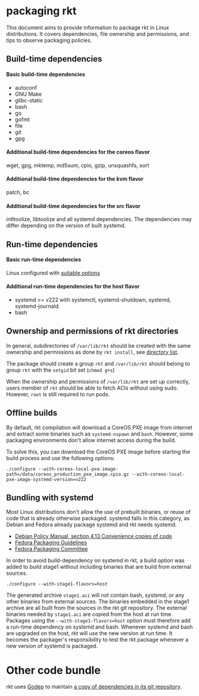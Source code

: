 # packaging rkt

This document aims to provide information to package rkt in Linux distributions.
It covers dependencies, file ownership and permissions, and tips to observe packaging policies.

## Build-time dependencies

#### Basic build-time dependencies

- autoconf
- GNU Make
- glibc-static
- bash
- go
- gofmt
- file
- git
- gpg

#### Additional build-time dependencies for the coreos flavor

wget, gpg, mktemp, md5sum, cpio, gzip, unsquashfs, sort

#### Additional build-time dependencies for the kvm flavor

patch, bc

#### Additional build-time dependencies for the src flavor

intltoolize, libtoolize and all systemd dependencies.
The dependencies may differ depending on the version of built systemd.

## Run-time dependencies

#### Basic run-time dependencies

Linux configured with [suitable options](Documentation/hacking.md#run-time-requirements)

#### Additional run-time dependencies for the host flavor

- systemd >= v222 with systemctl, systemd-shutdown, systemd, systemd-journald.
- bash

## Ownership and permissions of rkt directories

In general, subdirectories of `/var/lib/rkt` should be created with the same ownership and permissions as done by `rkt install`, see [directory list](https://github.com/coreos/rkt/blob/master/rkt/install.go#L44).

The package should create a group `rkt` and `/var/lib/rkt` should belong to group `rkt` with the `setgid` bit set (`chmod g+s`)

When the ownership and permissions of `/var/lib/rkt` are set up correctly, users member of `rkt` should be able to fetch ACIs without using sudo.
However, `root` is still required to run pods.

## Offline builds

By default, rkt compilation will download a CoreOS PXE image from internet and extract some binaries such as `systemd-nspawn` and `bash`.
However, some packaging environments don't allow internet access during the build.

To solve this, you can download the CoreOS PXE image before starting the build process and use the following options:

```
./configure --with-coreos-local-pxe-image-path=/data/coreos_production_pxe_image.cpio.gz --with-coreos-local-pxe-image-systemd-version=v222
```

## Bundling with systemd

Most Linux distributions don't allow the use of prebuilt binaries, or reuse of code that is already otherwise packaged.
systemd falls in this category, as Debian and Fedora already package systemd and rkt needs systemd.

- [Debian Policy Manual, section 4.13 Convenience copies of code](https://www.debian.org/doc/debian-policy/ch-source.html#s-embeddedfiles)
- [Fedora Packaging Guidelines](https://fedoraproject.org/wiki/Packaging:Guidelines#No_inclusion_of_pre-built_binaries_or_libraries)
- [Fedora Packaging Committee](https://www.mail-archive.com/devel@lists.fedoraproject.org/msg88276.html)

In order to avoid build-dependency on systemd in rkt, a build option was added to build stage1 without including binaries that are build from external sources.

```
./configure --with-stage1-flavors=host
```

The generated archive `stage1.aci` will not contain bash, systemd, or any other binaries from external sources.
The binaries embedded in the stage1 archive are all built from the sources in the rkt git repository.
The external binaries needed by `stage1.aci` are copied from the host at run time.
Packages using the `--with-stage1-flavors=host` option must therefore add a run-time dependency on systemd and bash.
Whenever systemd and bash are upgraded on the host, rkt will use the new version at run time.
It becomes the packager's responsibility to test the rkt package whenever a new version of systemd is packaged.

# Other code bundle

rkt uses [Godep](https://github.com/tools/godep) to maintain [a copy of dependencies in its git repository](https://github.com/coreos/rkt/tree/master/Godeps).
